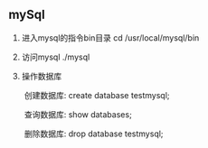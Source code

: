 
## mySql

1. 进入mysql的指令bin目录
cd /usr/local/mysql/bin

2. 访问mysql
./mysql

3. 操作数据库

　　创建数据库:  create database testmysql;

　　查询数据库:  show databases;

　　删除数据库:  drop database testmysql;

